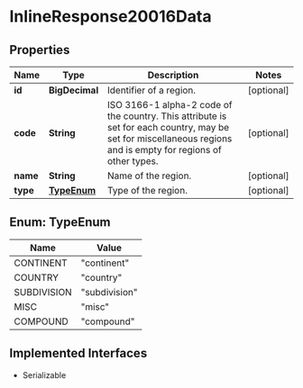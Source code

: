 

# InlineResponse20016Data


## Properties

Name | Type | Description | Notes
------------ | ------------- | ------------- | -------------
**id** | **BigDecimal** | Identifier of a region. |  [optional]
**code** | **String** | ISO 3166-1 alpha-2 code of the country. This attribute is set for each country, may be set for miscellaneous regions and is empty for regions of other types. |  [optional]
**name** | **String** | Name of the region. |  [optional]
**type** | [**TypeEnum**](#TypeEnum) | Type of the region. |  [optional]



## Enum: TypeEnum

Name | Value
---- | -----
CONTINENT | &quot;continent&quot;
COUNTRY | &quot;country&quot;
SUBDIVISION | &quot;subdivision&quot;
MISC | &quot;misc&quot;
COMPOUND | &quot;compound&quot;


## Implemented Interfaces

* Serializable


